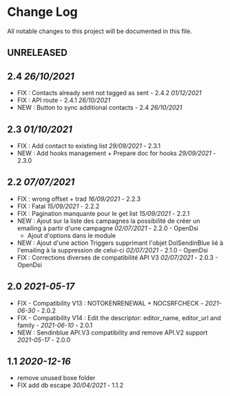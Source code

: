 # Change Log
All notable changes to this project will be documented in this file.

## UNRELEASED

## 2.4 *26/10/2021*

- FIX : Contacts already sent not tagged as sent - 2.4.2 *01/12/2021*
- FIX : API route - 2.4.1 *26/10/2021*
- NEW : Button to sync additional contacts  - 2.4 *26/10/2021*

## 2.3 *01/10/2021*

- FIX : Add contact to existing list *29/09/2021* - 2.3.1
- NEW : Add hooks management + Prepare doc for hooks *29/09/2021* - 2.3.0

## 2.2 *07/07/2021*

- FIX : wrong offset + trad *16/09/2021* - 2.2.3
- FIX : Fatal *15/09/2021* - 2.2.2
- FIX : Pagination manquante pour le get list *15/09/2021* - 2.2.1
- NEW : Ajout sur la liste des campagnes la possibilité de créer un emailing à partir d'une campagne *02/07/2021* - 2.2.0 - OpenDsi  
  + Ajout d'options dans le module
- NEW : Ajout d'une action Triggers supprimant l'objet DolSendinBlue lié à l'emailing à la suppression de celui-ci *02/07/2021* - 2.1.0 - OpenDsi  
- FIX : Corrections diverses de compatibilité API V3 *02/07/2021* - 2.0.3 - OpenDsi  

## 2.0 *2021-05-17*

- FIX - Compatibility V13 : NOTOKENRENEWAL + NOCSRFCHECK - *2021-06-30* - 2.0.2
- FIX - Compatibility V14 : Edit the descriptor: editor_name, editor_url and family - *2021-06-10* - 2.0.1
- NEW : Sendinblue API.V3 compatibility and remove API.V2 support *2021-05-17* - 2.0.0

## 1.1 *2020-12-16*

- remove unused boxe folder  
- FIX add db escape *30/04/2021* - 1.1.2
